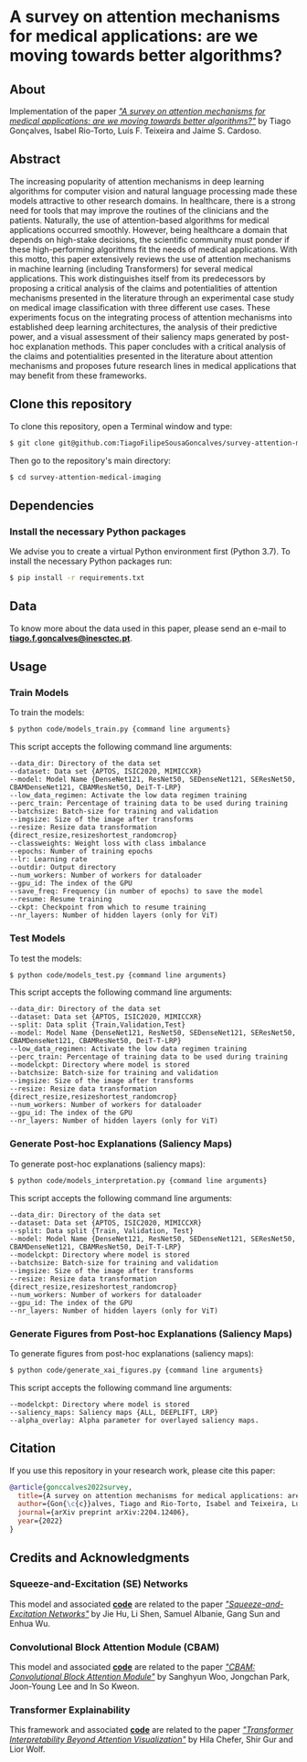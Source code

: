 # A survey on attention mechanisms for medical applications: are we moving towards better algorithms?

## About
Implementation of the paper [_"A survey on attention mechanisms for medical applications: are we moving towards better algorithms?"_](https://arxiv.org/abs/2204.12406) by Tiago Gonçalves, Isabel Rio-Torto, Luís F. Teixeira and Jaime S. Cardoso.

## Abstract
The increasing popularity of attention mechanisms in deep learning algorithms for computer vision and natural language processing made these models attractive to other research domains. In healthcare, there is a strong need for tools that may improve the routines of the clinicians and the patients. Naturally, the use of attention-based algorithms for medical applications occurred smoothly. However, being healthcare a domain that depends on high-stake decisions, the scientific community must ponder if these high-performing algorithms fit the needs of medical applications. With this motto, this paper extensively reviews the use of attention mechanisms in machine learning (including Transformers) for several medical applications. This work distinguishes itself from its predecessors by proposing a critical analysis of the claims and potentialities of attention mechanisms presented in the literature through an experimental case study on medical image classification with three different use cases. These experiments focus on the integrating process of attention mechanisms into established deep learning architectures, the analysis of their predictive power, and a visual assessment of their saliency maps generated by post-hoc explanation methods. This paper concludes with a critical analysis of the claims and potentialities presented in the literature about attention mechanisms and proposes future research lines in medical applications that may benefit from these frameworks.

## Clone this repository
To clone this repository, open a Terminal window and type:
```bash
$ git clone git@github.com:TiagoFilipeSousaGoncalves/survey-attention-medical-imaging.git
```
Then go to the repository's main directory:
```bash
$ cd survey-attention-medical-imaging
```

## Dependencies
### Install the necessary Python packages
We advise you to create a virtual Python environment first (Python 3.7). To install the necessary Python packages run:
```bash
$ pip install -r requirements.txt
```

## Data
To know more about the data used in this paper, please send an e-mail to  [**tiago.f.goncalves@inesctec.pt**](mailto:tiago.f.goncalves@inesctec.pt).


## Usage
### Train Models
To train the models:
```bash
$ python code/models_train.py {command line arguments}
```
This script accepts the following command line arguments:
```
--data_dir: Directory of the data set
--dataset: Data set {APTOS, ISIC2020, MIMICCXR}
--model: Model Name {DenseNet121, ResNet50, SEDenseNet121, SEResNet50, CBAMDenseNet121, CBAMResNet50, DeiT-T-LRP}
--low_data_regimen: Activate the low data regimen training
--perc_train: Percentage of training data to be used during training
--batchsize: Batch-size for training and validation
--imgsize: Size of the image after transforms
--resize: Resize data transformation {direct_resize,resizeshortest_randomcrop}
--classweights: Weight loss with class imbalance
--epochs: Number of training epochs
--lr: Learning rate
--outdir: Output directory
--num_workers: Number of workers for dataloader
--gpu_id: The index of the GPU
--save_freq: Frequency (in number of epochs) to save the model
--resume: Resume training
--ckpt: Checkpoint from which to resume training
--nr_layers: Number of hidden layers (only for ViT)
```


### Test Models
To test the models:
```bash
$ python code/models_test.py {command line arguments}
```
This script accepts the following command line arguments:
```
--data_dir: Directory of the data set
--dataset: Data set {APTOS, ISIC2020, MIMICCXR}
--split: Data split {Train,Validation,Test}
--model: Model Name {DenseNet121, ResNet50, SEDenseNet121, SEResNet50, CBAMDenseNet121, CBAMResNet50, DeiT-T-LRP}
--low_data_regimen: Activate the low data regimen training
--perc_train: Percentage of training data to be used during training
--modelckpt: Directory where model is stored
--batchsize: Batch-size for training and validation
--imgsize: Size of the image after transforms
--resize: Resize data transformation {direct_resize,resizeshortest_randomcrop}
--num_workers: Number of workers for dataloader
--gpu_id: The index of the GPU
--nr_layers: Number of hidden layers (only for ViT)
```


### Generate Post-hoc Explanations (Saliency Maps)
To generate post-hoc explanations (saliency maps):
```bash
$ python code/models_interpretation.py {command line arguments}
```
This script accepts the following command line arguments:
```
--data_dir: Directory of the data set
--dataset: Data set {APTOS, ISIC2020, MIMICCXR}
--split: Data split {Train, Validation, Test}
--model: Model Name {DenseNet121, ResNet50, SEDenseNet121, SEResNet50, CBAMDenseNet121, CBAMResNet50, DeiT-T-LRP}
--modelckpt: Directory where model is stored
--batchsize: Batch-size for training and validation
--imgsize: Size of the image after transforms
--resize: Resize data transformation {direct_resize,resizeshortest_randomcrop}
--num_workers: Number of workers for dataloader
--gpu_id: The index of the GPU
--nr_layers: Number of hidden layers (only for ViT)
```


### Generate Figures from Post-hoc Explanations (Saliency Maps)
To generate figures from post-hoc explanations (saliency maps):
```bash
$ python code/generate_xai_figures.py {command line arguments}
```
This script accepts the following command line arguments:
```
--modelckpt: Directory where model is stored
--saliency_maps: Saliency maps {ALL, DEEPLIFT, LRP}
--alpha_overlay: Alpha parameter for overlayed saliency maps.
```



## Citation
If you use this repository in your research work, please cite this paper:
```bibtex
@article{gonccalves2022survey,
  title={A survey on attention mechanisms for medical applications: are we moving towards better algorithms?},
  author={Gon{\c{c}}alves, Tiago and Rio-Torto, Isabel and Teixeira, Lu{\'\i}s F and Cardoso, Jaime S},
  journal={arXiv preprint arXiv:2204.12406},
  year={2022}
}
```



## Credits and Acknowledgments
### Squeeze-and-Excitation (SE) Networks
This model and associated [**code**](https://github.com/moskomule/senet.pytorch) are related to the paper [_"Squeeze-and-Excitation Networks"_](https://ieeexplore.ieee.org/abstract/document/8759331) by Jie Hu, Li Shen, Samuel Albanie, Gang Sun and Enhua Wu.

### Convolutional Block Attention Module (CBAM)
This model and associated [**code**](https://github.com/Jongchan/attention-module) are related to the paper [_"CBAM: Convolutional Block Attention Module"_](https://openaccess.thecvf.com/content_ECCV_2018/html/Sanghyun_Woo_Convolutional_Block_Attention_ECCV_2018_paper.html) by Sanghyun Woo, Jongchan Park, Joon-Young Lee and In So Kweon.

### Transformer Explainability
This framework and associated [**code**](https://github.com/hila-chefer/Transformer-Explainability) are related to the paper [_"Transformer Interpretability Beyond Attention Visualization"_](https://arxiv.org/abs/2012.09838) by Hila Chefer, Shir Gur and Lior Wolf.
